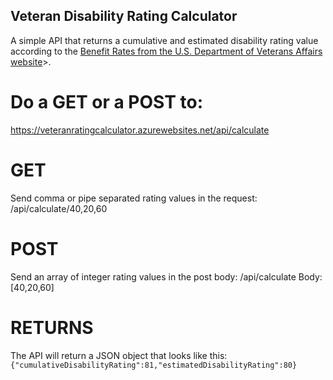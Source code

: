 ## Veteran Disability Rating Calculator

A simple API that returns a cumulative and estimated disability rating value according to the [Benefit Rates from the U.S. Department of Veterans Affairs website](https://www.benefits.va.gov/compensation/rates-index.asp)>.

# Do a GET or a POST to:
<a href="https://veteranratingcalculator.azurewebsites.net/api/calculate">https://veteranratingcalculator.azurewebsites.net/api/calculate</a>

# GET
Send comma or pipe separated rating values in the request:
/api/calculate/40,20,60

# POST
Send an array of integer rating values in the post body:
/api/calculate
Body: [40,20,60]

# RETURNS
The API will return a JSON object that looks like this:
`{"cumulativeDisabilityRating":81,"estimatedDisabilityRating":80}`

